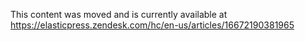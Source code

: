 This content was moved and is currently available at https://elasticpress.zendesk.com/hc/en-us/articles/16672190381965